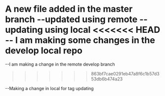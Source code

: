 A new file added in the master branch
--updated using remote
--updating using local 
<<<<<<< HEAD
-- I am making some changes in the develop local repo
=======
--I am making a change in the remote develop branch 
>>>>>>> 863bf7cae0291eb47a8f6c1b57d353db6b474a23

--Making a change in local for tag updating 
